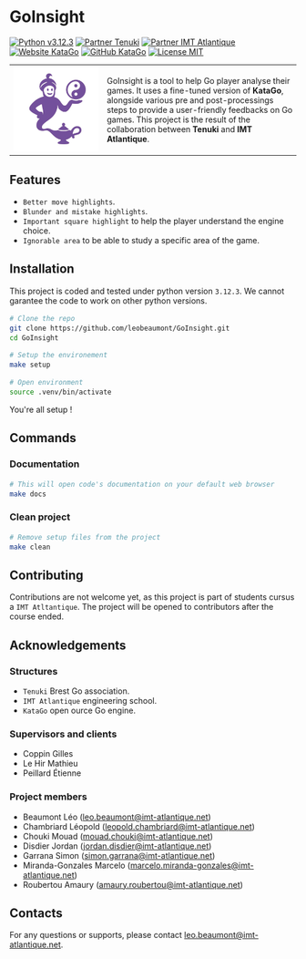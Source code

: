 # GoInsight

[![Python v3.12.3](https://img.shields.io/badge/Python-v3.12.3-red)](https://www.python.org/downloads/release/python-3123)
[![Partner Tenuki](https://img.shields.io/badge/Partner-Tenuki-orange)](https://tenuki-brest.jeudego.org)
[![Partner IMT Atlantique](https://img.shields.io/badge/Partner-IMT_Atlantique-blue)](https://www.imt-atlantique.fr/en)
[![Website KataGo](https://img.shields.io/badge/Website-KataGo-green)](https://katagotraining.org)
[![GitHub KataGo](https://img.shields.io/badge/Github-KataGo-black)](https://github.com/lightvector/KataGo)
[![License MIT](https://img.shields.io/badge/License-MIT-yellow)](https://opensource.org/license/MIT)

<table>
  <tr>
    <td width="150">
      <img src="assets/GoInsight_logo.png" alt="Logo" width="250"/>
    </td>
    <td>
      <p>GoInsight is a tool to help Go player analyse their games. It uses a fine-tuned version of <b>KataGo</b>, alongside various pre and post-processings steps to provide a user-friendly feedbacks on Go games. This project is the result of the collaboration between <b>Tenuki</b> and <b>IMT Atlantique</b>.</p>
    </td>
  </tr>
</table>

## Features

- `Better move highlights`.
- `Blunder and mistake highlights`.
- `Important square highlight` to help the player understand the engine choice.
- `Ignorable area` to be able to study a specific area of the game.

## Installation

This project is coded and tested under python version `3.12.3`. We cannot garantee the code to work on other python versions.

```bash
# Clone the repo
git clone https://github.com/leobeaumont/GoInsight.git
cd GoInsight
```
```bash
# Setup the environement
make setup
```
```bash
# Open environment
source .venv/bin/activate
```
You're all setup !

## Commands

### Documentation
```bash
# This will open code's documentation on your default web browser
make docs
```
### Clean project
```bash
# Remove setup files from the project
make clean
``` 

## Contributing

Contributions are not welcome yet, as this project is part of students cursus a `IMT Atltantique`. The project will be opened to contributors after the course ended.

## Acknowledgements

### Structures

- `Tenuki` Brest Go association.
- `IMT Atlantique` engineering school.
- `KataGo` open ource Go engine.

### Supervisors and clients

- Coppin Gilles
- Le Hir Mathieu
- Peillard Étienne

### Project members

- Beaumont Léo (leo.beaumont@imt-atlantique.net)
- Chambriard Léopold (leopold.chambriard@imt-atlantique.net)
- Chouki Mouad (mouad.chouki@imt-atlantique.net)
- Disdier Jordan (jordan.disdier@imt-atlantique.net)
- Garrana Simon (simon.garrana@imt-atlantique.net)
- Miranda-Gonzales Marcelo (marcelo.miranda-gonzales@imt-atlantique.net)
- Roubertou Amaury (amaury.roubertou@imt-atlantique.net)

## Contacts

For any questions or supports, please contact leo.beaumont@imt-atlantique.net.